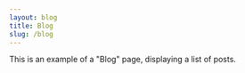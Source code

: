 ```yaml
---
layout: blog
title: Blog
slug: /blog
---
```


This is an example of a "Blog" page, displaying a list of posts.
